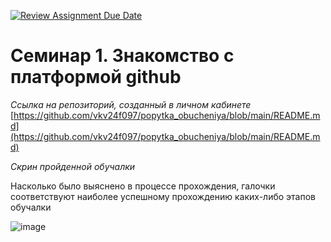 [![Review Assignment Due Date](https://classroom.github.com/assets/deadline-readme-button-22041afd0340ce965d47ae6ef1cefeee28c7c493a6346c4f15d667ab976d596c.svg)](https://classroom.github.com/a/_xU4Djtu)
# Семинар 1. Знакомство с платформой github
*Ссылка на репозиторий, созданный в личном кабинете*
[https://github.com/vkv24f097/popytka_obucheniya/blob/main/README.md](https://github.com/vkv24f097/popytka_obucheniya/blob/main/README.md)

*Скрин пройденной обучалки*

Насколько было выяснено в процессе прохождения, галочки соответствуют наиболее успешному прохождению каких-либо этапов обучалки

![image](https://github.com/user-attachments/assets/556a72ca-837f-461e-aa51-e4c38c0b64d9)





